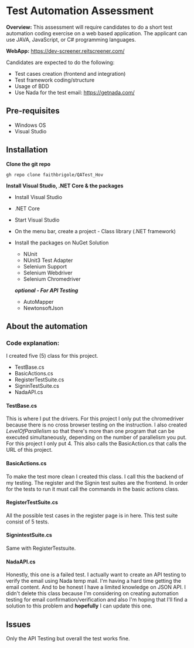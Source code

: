 # Test Automation Assessment

**Overview:**
This assessment will require candidates to do a short test automation coding exercise on a web based
application. The applicant can use JAVA, JavaScript, or C# programming languages.

**WebApp:** https://dev-screener.reitscreener.com/

Candidates are expected to do the following:
- Test cases creation (frontend and integration)
- Test framework coding/structure
- Usage of BDD
- Use Nada for the test email: https://getnada.com/

## Pre-requisites
* Windows OS
* Visual Studio

## Installation
**Clone the git repo**
```link
gh repo clone faithbrigole/QATest_Hov
```

**Install Visual Studio, .NET Core & the packages**
* Install Visual Studio
* .NET Core
* Start Visual Studio
* On the menu bar, create a project - Class library (.NET framework)
* Install the packages on NuGet Solution
  - NUnit
  - NUnit3 Test Adapter
  - Selenium Support
  - Selenium Webdriver
  - Selenium Chromedriver
  
  ***optional - For API Testing***
    - AutoMapper
    - NewtonsoftJson

## About the automation
### **Code explanation:**
I created five (5) class for this project. 
  - TestBase.cs
  - BasicActions.cs
  - RegisterTestSuite.cs
  - SigninTestSuite.cs
  - NadaAPI.cs
  
 #### TestBase.cs
 This is where I put the drivers. For this project I only put the chromedriver because there is no cross browser testing on the instruction. I also created *LevelOfParallelism* so that there's more than one program that can be executed simultaneously, depending on the number of parallelism you put. For this project I only put 4. This also calls the BasicAction.cs that calls the URL of this project.
 
 #### BasicActions.cs
 To make the test more clean I created this class. I call this the backend of my testing. The register and the Signin test suites are the frontend. In order for the tests to run it must call the commands in the basic actions class.
 
 #### RegisterTestSuite.cs
 All the possible test cases in the register page is in here. This test suite consist of 5 tests.
 
 #### SignintestSuite.cs
 Same with RegisterTestsuite.
 
 #### NadaAPI.cs
 Honestly, this one is a failed test. I actually want to create an API testing to verify the email using Nada temp mail. I'm having a hard time getting the email content. And to be honest I have a limited knowledge on JSON API. I didn't delete this class because I'm considering on creating automation testing for email confirmation/verification and also I'm hoping that I'll find a solution to this problem and **hopefully** I can update this one.
 
 
 ## Issues
 Only the API Testing but overall the test works fine.
 
 

